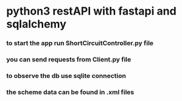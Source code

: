 # python3 restAPI with fastapi and sqlalchemy

### to start the app run ShortCircuitController.py file
### you can send requests from Client.py file
### to observe the db use sqlite connection
### the scheme data can be found in .xml files  

